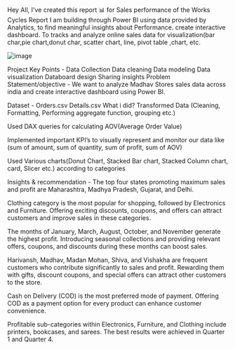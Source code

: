 Hey All,
I've created this report 📊 for Sales performance of the Works Cycles Report I am building through Power BI using data provided by Analytics, to find meaningful insights about Performance. 
create interactive dashboard. To tracks and analyze online sales data for visualization(bar char,pie chart,donut char, scatter chart, line, pivot table ,chart, etc.


![image](https://github.com/user-attachments/assets/1129676a-7125-4e40-85ba-0113feed39b8)

Project Key Points -
Data Collection
Data cleaning
Data modeling
Data visualization
Databoard design
Sharing insights
Problem Statement/objective -
We want to analyze Madhav Stores sales data across india and create interactive dashboard using Power BI.

Dataset -
Orders.csv
Details.csv
What i did?
Transformed Data (Cleaning, Formatting, Performing aggregate function, grouping etc.)

Used DAX queries for calculating AOV(Average Order Value)

Implemented important KPI’s to visually represent and monitor our data like (sum of amount, sum of quantity, sum of profit, sum of AOV)

Used Various charts(Donut Chart, Stacked Bar chart, Stacked Column chart, card, Slicer etc.) according to categories

Insights & recommendation -
The top four states promoting maximum sales and profit are Maharashtra, Madhya Pradesh, Gujarat, and Delhi.

Clothing category is the most popular for shopping, followed by Electronics and Furniture. Offering exciting discounts, coupons, and offers can attract customers and improve sales in these categories.

The months of January, March, August, October, and November generate the highest profit. Introducing seasonal collections and providing relevant offers, coupons, and discounts during these months can boost sales.

Harivansh, Madhav, Madan Mohan, Shiva, and Vishakha are frequent customers who contribute significantly to sales and profit. Rewarding them with gifts, discount coupons, and special offers can attract other customers to the store.

Cash on Delivery (COD) is the most preferred mode of payment. Offering COD as a payment option for every product can enhance customer convenience.

Profitable sub-categories within Electronics, Furniture, and Clothing include printers, bookcases, and sarees. The best results were achieved in Quarter 1 and Quarter 4.
